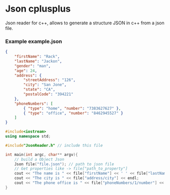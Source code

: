 # Json cplusplus

Json reader for c++, allows to generate a structure JSON in c++ from a json file.

### Example example.json

```json
{
    "firstName": "Rack",
    "lastName": "Jackon",
    "gender": "man",
    "age": 24,
    "address": {
        "streetAddress": "126",
        "city": "San Jone",
        "state": "CA",
        "postalCode": "394221"
    },
    "phoneNumbers": [
        { "type": "home", "number": "7383627627" },
        { "type": "office", "number": "8462945527" }
    ]
}
```

```c++
#include<iostream>
using namespace std;

#include"JsonReader.h" // include this file

int main(int argc, char** argv){
    // build a Object Json
	Json file("file.json"); // path to json file
    // Get properties like -> file["path_to_property"]
    cout << "The name is " << file["firstName"] << ' ' << file["lastName"] << endl;
    cout << "The city is " << file["address/city"] << endl;
    cout << "The phone office is " << file["phoneNumbers/1/number"] << endl;
}
```